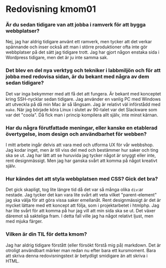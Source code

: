 ---
---
# Redovisning kmom01

### Är du sedan tidigare van att jobba i ramverk för att bygga webbplatser?
Nej, jag har aldrig tidigare använt ett ramverk, men tycker att det verkar spännande och inser också att man i större produktioner ofta inte gör webbplatser på det sätt jag tidigare trott.
Jag har gjort någon enstaka sida i Wordpress tidigare, men det är ju inte samma sak.

### Det blev en del nya verktyg och tekniker i labbmiljön och för att jobba med redovisa sidan, är du bekant med några av dem sedan tidigare?
Det var inga bekymmer med att få det att fungera. Är bekant med konceptet kring SSH-nycklar sedan tidigare. Jag använder en vanlig PC med Windows att utveckla på då min Mac är så långsam.
Jag är relativt väl införstådd med `make`. När jag började köra Linux i slutet av 90-talet var det Slackware som var det "coola". Då fick man i princip kompilera allt själv, inte minst kärnan.

### Har du några förutfattade meningar, eller kanske en etablerad övertygelse, inom design och användbarhet för webben?
I mitt arbete ingår delvis att vara med och utforma UX för vår webbshop. Jag kodar inget, men är till viss del med och bestämmer hur saker och ting ska se ut. Jag har lätt att se huruvida jag tycker något är snyggt eller inte, rent designmässigt. Men jag har ganska svårt att komma på något kreativt själv.

### Hur kändes det att styla webbplatsen med CSS? Gick det bra?
Det gick skapligt, tog lite längre tid då det var så många olika `div`:ar nestade. Jag tycker det kan vara lite svårt att veta vilket "parent-element" jag ska välja för att göra vissa saker emellanåt.
Rent designmässigt är det är mycket lättare med ett koncept att följa, som i projektarbetet i htmlphp. Jag har lite svårt för att komma på hur jag vill att min sida ska se ut.
Det växer däremot så sakteliga fram. I detta fall ville jag ha något relativt ljust, men med mjuka färger.

### Vilken är din TIL för detta kmom?
Jag har aldrig tidigare förstått (eller försökt förstå mig på) markdown. Det är otroligt användbart märker man redan nu efter bara ett kursmoment.
Bara att skriva denna redovisningstext är betydligt smidigare än att skriva i HTML.
